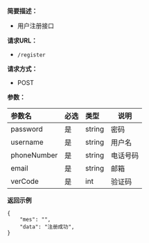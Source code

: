 
    
**简要描述：** 

- 用户注册接口

**请求URL：** 
- ` /register `
  
**请求方式：**
- POST 

**参数：** 

|参数名|必选|类型|说明|
|:----    |:---|:----- |-----   |
|password |是  |string | 密码    |
|username     |是  |string | 用户名 |
|phoneNumber| 是 | string| 电话号码|
|email|是|string|邮箱|
|verCode|是|int|验证码|

 **返回示例**

``` 
{
	"mes": "",
	"data": "注册成功",
}
```
